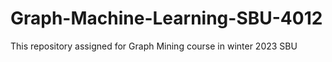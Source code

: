 # Graph-Machine-Learning-SBU-4012
This repository assigned for Graph Mining course in winter 2023 SBU
